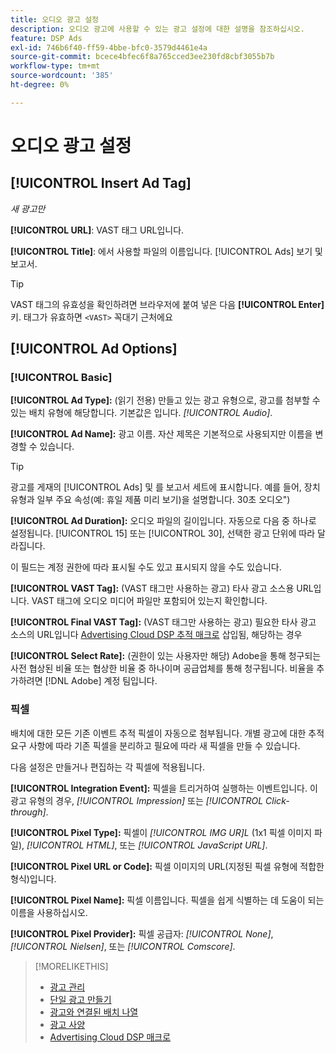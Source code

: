 ```yaml
---
title: 오디오 광고 설정
description: 오디오 광고에 사용할 수 있는 광고 설정에 대한 설명을 참조하십시오.
feature: DSP Ads
exl-id: 746b6f40-ff59-4bbe-bfc0-3579d4461e4a
source-git-commit: bcece4bfec6f8a765cced3ee230fd8cbf3055b7b
workflow-type: tm+mt
source-wordcount: '385'
ht-degree: 0%

---
```


# 오디오 광고 설정

## [!UICONTROL Insert Ad Tag]

*새 광고만*

**[!UICONTROL URL]**: VAST 태그 URL입니다.

**[!UICONTROL Title]**: 에서 사용할 파일의 이름입니다. [!UICONTROL Ads] 보기 및 보고서.

>[!TIP]
>
> VAST 태그의 유효성을 확인하려면 브라우저에 붙여 넣은 다음 **[!UICONTROL Enter]** 키. 태그가 유효하면 `<VAST>` 꼭대기 근처에요

## [!UICONTROL Ad Options]

### [!UICONTROL Basic]

**[!UICONTROL Ad Type]:** (읽기 전용) 만들고 있는 광고 유형으로, 광고를 첨부할 수 있는 배치 유형에 해당합니다. 기본값은 입니다. *[!UICONTROL Audio]*.

**[!UICONTROL Ad Name]:** 광고 이름. 자산 제목은 기본적으로 사용되지만 이름을 변경할 수 있습니다.

>[!TIP]
>
> 광고를 게재의 [!UICONTROL Ads] 및 를 보고서 세트에 표시합니다. 예를 들어, 장치 유형과 일부 주요 속성(예: 휴일 제품 미리 보기)을 설명합니다. 30초 오디오&quot;)

**[!UICONTROL Ad Duration]:** 오디오 파일의 길이입니다. 자동으로 다음 중 하나로 설정됩니다. [!UICONTROL 15] 또는 [!UICONTROL 30], 선택한 광고 단위에 따라 달라집니다.

이 필드는 계정 권한에 따라 표시될 수도 있고 표시되지 않을 수도 있습니다.

**[!UICONTROL VAST Tag]:** (VAST 태그만 사용하는 광고) 타사 광고 소스용 URL입니다. VAST 태그에 오디오 미디어 파일만 포함되어 있는지 확인합니다.

**[!UICONTROL Final VAST Tag]:** (VAST 태그만 사용하는 광고) 필요한 타사 광고 소스의 URL입니다 [Advertising Cloud DSP 추적 매크로](/help/dsp/campaign-management/macros.md) 삽입됨, 해당하는 경우

**[!UICONTROL Select Rate]:** (권한이 있는 사용자만 해당) Adobe을 통해 청구되는 사전 협상된 비율 또는 협상한 비율 중 하나이며 공급업체를 통해 청구됩니다. 비율을 추가하려면 [!DNL Adobe] 계정 팀입니다.

### 픽셀

배치에 대한 모든 기존 이벤트 추적 픽셀이 자동으로 첨부됩니다. 개별 광고에 대한 추적 요구 사항에 따라 기존 픽셀을 분리하고 필요에 따라 새 픽셀을 만들 수 있습니다.

다음 설정은 만들거나 편집하는 각 픽셀에 적용됩니다.

**[!UICONTROL Integration Event]:** 픽셀을 트리거하여 실행하는 이벤트입니다. 이 광고 유형의 경우, *[!UICONTROL Impression]* 또는 *[!UICONTROL Click-through]*.

**[!UICONTROL Pixel Type]:** 픽셀이 *[!UICONTROL IMG UR]L* (1x1 픽셀 이미지 파일), *[!UICONTROL HTML]*, 또는 *[!UICONTROL JavaScript URL]*.

**[!UICONTROL Pixel URL or Code]:** 픽셀 이미지의 URL(지정된 픽셀 유형에 적합한 형식)입니다.

**[!UICONTROL Pixel Name]:** 픽셀 이름입니다. 픽셀을 쉽게 식별하는 데 도움이 되는 이름을 사용하십시오.

**[!UICONTROL Pixel Provider]:** 픽셀 공급자: *[!UICONTROL None]*, *[!UICONTROL Nielsen]*, 또는 *[!UICONTROL Comscore]*.

>[!MORELIKETHIS]
>
>* [광고 관리](ad-about.md)
>* [단일 광고 만들기](ad-create.md)
>* [광고와 연결된 배치 나열](/help/dsp/campaign-management/ads/ad-list-placements.md)
>* [광고 사양](ad-specs.md)
>* [Advertising Cloud DSP 매크로](/help/dsp/campaign-management/macros.md)

